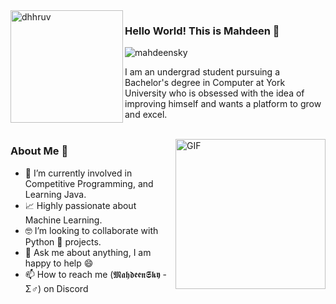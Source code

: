 <img align="left" width="180" height="180" alt="dhhruv" src="https://user-images.githubusercontent.com/72680045/103229550-485e7900-4959-11eb-95d2-41cdbc444ec0.png" />

### Hello World! This is Mahdeen 👋

<p align="left"> 
	<img src="https://komarev.com/ghpvc/?username=mahdeensky&color=blue" alt="mahdeensky" /> 
</p>

I am an undergrad student pursuing a Bachelor's degree in Computer at York University who is obsessed with the idea of improving himself and wants a platform to grow and excel.
<br>
<br>


<img align="right" height="240px" alt="GIF" src="https://i.pinimg.com/originals/e4/26/70/e426702edf874b181aced1e2fa5c6cde.gif" />

### About Me 🚀

- 🔭 I’m currently involved in Competitive Programming, and Learning Java.
- 📈 Highly passionate about Machine Learning.
- 🤓 I’m looking to collaborate with Python 🐍 projects.
- 💬 Ask me about anything, I am happy to help 😄
- 📫 How to reach me (𝕸𝖆𝖍𝖉𝖊𝖊𝖓𝕾𝖐𝖞 - Σ♂) on Discord

<br>
